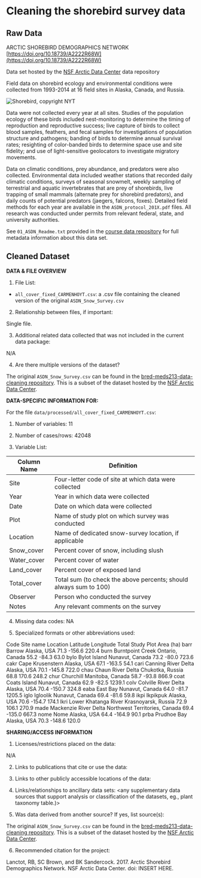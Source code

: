 # Cleaning the shorebird survey data 

## Raw Data

ARCTIC SHOREBIRD DEMOGRAPHICS NETWORK [https://doi.org/10.18739/A2222R68W](https://doi.org/10.18739/A2222R68W)

Data set hosted by the [NSF Arctic Data Center](https://arcticdata.io) data repository 

Field data on shorebird ecology and environmental conditions were collected from 1993-2014 at 16 field sites in Alaska, Canada, and Russia.

![Shorebird, copyright NYT](https://static01.nyt.com/images/2017/09/10/nyregion/10NATURE1/10NATURE1-superJumbo.jpg?quality=75&auto=webp)

Data were not collected every year at all sites. Studies of the population ecology of these birds included nest-monitoring to determine the timing of reproduction and reproductive success; live capture of birds to collect blood samples, feathers, and fecal samples for investigations of population structure and pathogens; banding of birds to determine annual survival rates; resighting of color-banded birds to determine space use and site fidelity; and use of light-sensitive geolocators to investigate migratory movements. 

Data on climatic conditions, prey abundance, and predators were also collected. Environmental data included weather stations that recorded daily climatic conditions, surveys of seasonal snowmelt, weekly sampling of terrestrial and aquatic invertebrates that are prey of shorebirds, live trapping of small mammals (alternate prey for shorebird predators), and daily counts of potential predators (jaegers, falcons, foxes). Detailed field methods for each year are available in the `ASDN_protocol_201X.pdf` files. All research was conducted under permits from relevant federal, state, and university authorities.

See `01_ASDN_Readme.txt` provided in the [course data repository](https://github.com/UCSB-Library-Research-Data-Services/bren-meds213-spring-2024-class-data) for full metadata information about this data set.

## Cleaned Dataset

**DATA & FILE OVERVIEW**

1. File List: 

- `all_cover_fixed_CARMENHOYT.csv`: a .csv file containing the cleaned version of the original `ASDN_Snow_Survey.csv`

2. Relationship between files, if important:

Single file.

3. Additional related data collected that was not included in the current
data package:

N/A

4. Are there multiple versions of the dataset? 

The original `ASDN_Snow_Survey.csv` can be found in the [bred-meds213-data-cleaning repository](https://github.com/UCSB-Library-Research-Data-Services/bren-meds213-data-cleaning/tree/main/data/raw). This is a subset of the dataset hosted by the [NSF Arctic Data Center](https://arcticdata.io).

**DATA-SPECIFIC INFORMATION FOR:**

For the file `data/processed/all_cover_fixed_CARMENHOYT.csv`: 

1. Number of variables: 11

2. Number of cases/rows: 42048

3. Variable List:

Column Name   | Definition                                                
------------- | ---------------------------------------------------------
Site          | Four-letter code of site at which data were collected        
Year          | Year in which data were collected               
Date          | Date on which data were collected               
Plot          | Name of study plot on which survey was conducted             
Location      | Name of dedicated snow-survey location, if applicable 
Snow_cover    | Percent cover of snow, including slush
Water_cover   | Percent cover of water
Land_cover    | Percent cover of exposed land
Total_cover   | Total sum (to check the above percents; should always sum to 100)
Observer      | Person who conducted the survey
Notes         | Any relevant comments on the survey

4. Missing data codes: NA

5. Specialized formats or other abbreviations used: 

Code	Site name	Location	Latitude	Longitude	Total Study Plot Area (ha)
barr	Barrow	Alaska, USA	71.3	-156.6	220.4
burn	Burntpoint Creek	Ontario, Canada	55.2	-84.3	63.0
bylo	Bylot Island	Nunavut, Canada	73.2	-80.0	723.6
cakr	Cape Krusenstern	Alaska, USA	67.1	-163.5	54.1
cari	Canning River Delta	Alaska, USA	70.1	-145.8	722.0
chau	Chaun River Delta	Chukotka, Russia	68.8	170.6	248.2
chur	Churchill	Manitoba, Canada	58.7	-93.8	866.9
coat	Coats Island	Nunavut, Canada	62.9	-82.5	1239.1
colv	Colville River Delta	Alaska, USA	70.4	-150.7	324.8
eaba	East Bay	Nunavut, Canada	64.0	-81.7	1205.5
iglo	Igloolik	Nunavut, Canada	69.4	-81.6	59.8
ikpi	Ikpikpuk	Alaska, USA	70.6	-154.7	174.1
lkri	Lower Khatanga River	Krasnoyarsk, Russia	72.9	106.1	270.9
made	Mackenzie River Delta	Northwest Territories, Canada	69.4	-135.0	667.3
nome	Nome	Alaska, USA	64.4	-164.9	90.1
prba	Prudhoe Bay	Alaska, USA	70.3	-148.6	120.0

**SHARING/ACCESS INFORMATION**

1. Licenses/restrictions placed on the data:

N/A

2. Links to publications that cite or use the data:



3. Links to other publicly accessible locations of the data:



4. Links/relationships to ancillary data sets: <any supplementary data sources 
that support analysis or classification of the datasets, eg., plant taxonomy table.)>

5. Was data derived from another source? If yes, list source(s):

The original `ASDN_Snow_Survey.csv` can be found in the [bred-meds213-data-cleaning repository](https://github.com/UCSB-Library-Research-Data-Services/bren-meds213-data-cleaning/tree/main/data/raw). This is a subset of the dataset hosted by the [NSF Arctic Data Center](https://arcticdata.io).

6. Recommended citation for the project:

Lanctot, RB, SC Brown, and BK Sandercock. 2017. Arctic Shorebird Demographics Network. NSF Arctic Data Center. doi: INSERT HERE. 